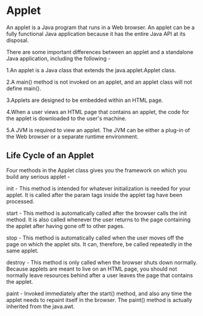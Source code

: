 # Applet
An applet is a Java program that runs in a Web browser. An applet can be a fully functional Java application because it has the entire Java API at its disposal.

There are some important differences between an applet and a standalone Java application, including the following -

1.An applet is a Java class that extends the java.applet.Applet class.

2.A main() method is not invoked on an applet, and an applet class will not define main().

3.Applets are designed to be embedded within an HTML page.

4.When a user views an HTML page that contains an applet, the code for the applet is downloaded to the user's machine.

5.A JVM is required to view an applet. The JVM can be either a plug-in of the Web browser or a separate runtime environment.

## Life Cycle of an Applet
Four methods in the Applet class gives you the framework on which you build any serious applet -

init - This method is intended for whatever initialization is needed for your applet. It is called after the param tags inside the applet tag have been processed.

start - This method is automatically called after the browser calls the init method. It is also called whenever the user returns to the page containing the applet after having gone off to other pages.

stop - This method is automatically called when the user moves off the page on which the applet sits. It can, therefore, be called repeatedly in the same applet.

destroy - This method is only called when the browser shuts down normally. Because applets are meant to live on an HTML page, you should not normally leave resources behind after a user leaves the page that contains the applet.

paint - Invoked immediately after the start() method, and also any time the applet needs to repaint itself in the browser. The paint() method is actually inherited from the java.awt.